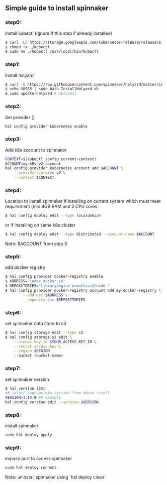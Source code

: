 ## Simple guide to install spinnaker

### step0:
Install kubectl (ignore if this step if already installed)
```bash
$ curl -LO https://storage.googleapis.com/kubernetes-release/release/$(curl -s https://storage.googleapis.com/kubernetes-release/release/stable.txt)/bin/linux/amd64/kubectl
$ chmod +x ./kubectl
$ sudo mv ./kubectl /usr/local/bin/kubectl
```

### step1:
Install halyard
```bash
$ curl -O https://raw.githubusercontent.com/spinnaker/halyard/master/install/debian/InstallHalyard.sh
$ echo $USER | sudo bash InstallHalyard.sh
$ sudo update-halyard # optional
```

### step2:
Set provider ()
```bash
hal config provider kubernetes enable
```

### step3:
Add k8s account to spinnaker
```bash
CONTEXT=$(kubectl config current-context)
ACCOUNT=my-k8s-v2-account
hal config provider kubernetes account add $ACCOUNT \
    --provider-version v2 \
    --context $CONTEXT
```
### step4:
Location to install spinnaker
if installing on current system which must meet requirement  (min 4GB RAM and 2 CPU cores
```bash
$ hal config deploy edit --type localdebian
```
or if installing on same k8s cluster
```bash
$ hal config deploy edit --type distributed --account-name $ACCOUNT
```
Note: $ACCOUNT from step 3

### step5:
add docker registry
```bash
$ hal config provider docker-registry enable
$ ADDRESS="index.docker.io"
$ REPOSITORIES="library/nginx wsmathias9/node "
$ hal config provider docker-registry account add my-docker-registry \
        --address $ADDRESS \
        --repositories $REPOSITORIES
```

### step6:
set spinnaker data store to s3
```bash
$ hal config storage edit --type s3
$ hal config storage s3 edit \
    --access-key-id $YOUR_ACCESS_KEY_ID \
    --secret-access-key \
    --region $REGION
    --bucket <bucket-name>
```

### step7:
set spinnaker version.
```bash
$ hal version list
## select appropriate version from above result
VERSION=1.14.9 ## example
hal config version edit --version $VERSION
```
### step8:
install spinnaker
```bash
sudo hal deploy apply
```

### step9:
expose port to access spinnaker
```sh
sudo hal deploy connect
```

Note: uninstall spinnaker using `hal deploy clean'
